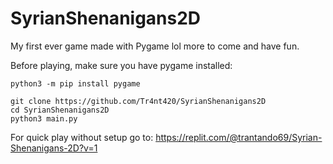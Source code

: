 # SyrianShenanigans2D
My first ever game made with Pygame lol more to come and have fun.

Before playing, make sure you have pygame installed:
```
python3 -m pip install pygame
```

```
git clone https://github.com/Tr4nt420/SyrianShenanigans2D
cd SyrianShenanigans2D
python3 main.py
```

For quick play without setup go to: https://replit.com/@trantando69/Syrian-Shenanigans-2D?v=1
